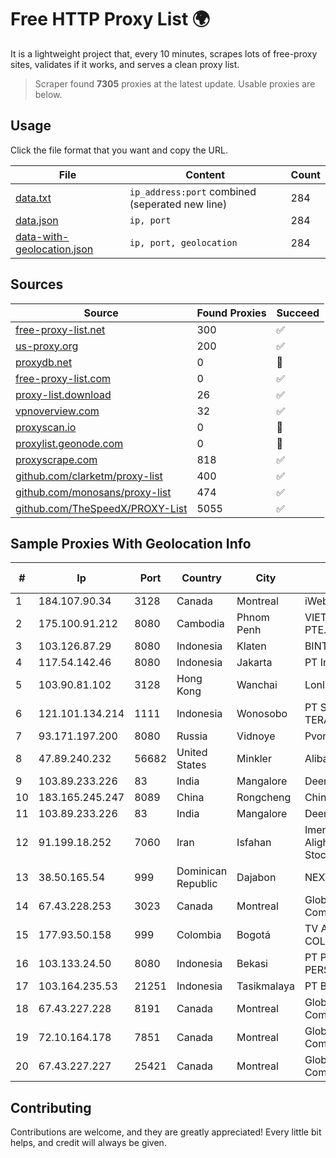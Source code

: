 
# Free HTTP Proxy List 🌍

It is a lightweight project that, every 10 minutes, scrapes lots of free-proxy sites, validates if it works, and serves a clean proxy list.


> Scraper found **7305** proxies at the latest update. Usable proxies are below.

## Usage

Click the file format that you want and copy the URL.


|File|Content|Count|
|----|-------|-----|
|[data.txt](https://raw.githubusercontent.com/themiralay/Proxy-List-World/master/data.txt)|`ip_address:port` combined (seperated new line)|284|
|[data.json](https://raw.githubusercontent.com/themiralay/Proxy-List-World/master/data.json)|`ip, port`|284|
|[data-with-geolocation.json](https://raw.githubusercontent.com/themiralay/Proxy-List-World/master/data-with-geolocation.json)|`ip, port, geolocation`|284|

## Sources

|Source|Found Proxies|Succeed|
|------|-------------|-------|
|[free-proxy-list.net](https://free-proxy-list.net)|300|✅|
|[us-proxy.org](https://www.us-proxy.org)|200|✅|
|[proxydb.net](http://proxydb.net)|0|🚫|
|[free-proxy-list.com](https://free-proxy-list.com/?page=&port=&type%5B%5D=http&type%5B%5D=https&up_time=0&search=Search)|0|✅|
|[proxy-list.download](https://www.proxy-list.download/HTTP)|26|✅|
|[vpnoverview.com](https://vpnoverview.com/privacy/anonymous-browsing/free-proxy-servers)|32|✅|
|[proxyscan.io](https://www.proxyscan.io)|0|🚫|
|[proxylist.geonode.com](https://proxylist.geonode.com/api/proxy-list?limit=300&page=1&sort_by=lastChecked&sort_type=desc&protocols=http,https)|0|🚫|
|[proxyscrape.com](https://api.proxyscrape.com/v2/?request=displayproxies&protocol=http&timeout=10000&country=all&ssl=all&anonymity=all)|818|✅|
|[github.com/clarketm/proxy-list](https://raw.githubusercontent.com/clarketm/proxy-list/master/proxy-list-raw.txt)|400|✅|
|[github.com/monosans/proxy-list](https://raw.githubusercontent.com/monosans/proxy-list/main/proxies/http.txt)|474|✅|
|[github.com/TheSpeedX/PROXY-List](https://raw.githubusercontent.com/TheSpeedX/PROXY-List/master/http.txt)|5055|✅|


## Sample Proxies With Geolocation Info

|#|Ip|Port|Country|City|Internet Service Provider|
|-|--|----|-------|----|-------------------------|
|1|184.107.90.34|3128|Canada|Montreal|iWeb Technologies Inc|
|2|175.100.91.212|8080|Cambodia|Phnom Penh|VIETTEL (CAMBODIA) PTE., LTD|
|3|103.126.87.29|8080|Indonesia|Klaten|BINTANGPERKASAORION|
|4|117.54.142.46|8080|Indonesia|Jakarta|PT IndoInternet|
|5|103.90.81.102|3128|Hong Kong|Wanchai|Lonlife Technology Co.|
|6|121.101.134.214|1111|Indonesia|Wonosobo|PT SELARAS CITRA TERABIT|
|7|93.171.197.200|8080|Russia|Vidnoye|Pvonet LTD|
|8|47.89.240.232|56682|United States|Minkler|Alibaba.com LLC|
|9|103.89.233.226|83|India|Mangalore|Deenet Services Pvt Ltd|
|10|183.165.245.247|8089|China|Rongcheng|Chinanet|
|11|103.89.233.226|83|India|Mangalore|Deenet Services Pvt Ltd|
|12|91.199.18.252|7060|Iran|Isfahan|Imen Sanat Novin Alighapoo Private Joint Stock Company|
|13|38.50.165.54|999|Dominican Republic|Dajabon|NEXTELECOM, S.R.L.|
|14|67.43.228.253|3023|Canada|Montreal|GloboTech Communications|
|15|177.93.50.158|999|Colombia|Bogotá|TV AZTECA SUCURSAL COLOMBIA|
|16|103.133.24.50|8080|Indonesia|Bekasi|PT PHATRIA INTI PERSADA|
|17|103.164.235.53|21251|Indonesia|Tasikmalaya|PT Bantani Media Utama|
|18|67.43.227.228|8191|Canada|Montreal|GloboTech Communications|
|19|72.10.164.178|7851|Canada|Montreal|GloboTech Communications|
|20|67.43.227.227|25421|Canada|Montreal|GloboTech Communications|



## Contributing

Contributions are welcome, and they are greatly appreciated! Every
little bit helps, and credit will always be given.

